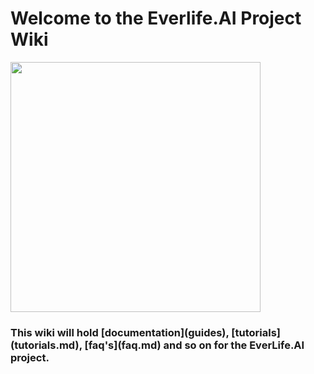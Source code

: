 # Welcome to the Everlife.AI Project Wiki

<div>
<img src="https://everlife.ai/images/muscari/graph-muscari-a.png" width="400" /></div>
<div>
<h3>This wiki will hold [documentation](guides), [tutorials](tutorials.md), [faq's](faq.md) and so on for the EverLife.AI project.</h3>
  </div>

